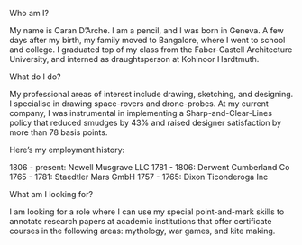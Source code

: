 Who am I?

My name is Caran D’Arche. I am a pencil, and I was born in Geneva. A few days after my birth, my family moved to Bangalore, where I went to school and college. I graduated top of my class from the Faber-Castell Architecture University, and interned as draughtsperson at Kohinoor Hardtmuth.

What do I do?

My professional areas of interest include drawing, sketching, and designing. I specialise in drawing space-rovers and drone-probes.
At my current company, I was instrumental in implementing a Sharp-and-Clear-Lines policy that reduced smudges by 43% and raised designer satisfaction by more than 78 basis points.

Here’s my employment history:

1806 - present: Newell Musgrave LLC
1781 - 1806: Derwent Cumberland Co
1765 - 1781: Staedtler Mars GmbH
1757 - 1765: Dixon Ticonderoga Inc

What am I looking for?

I am looking for a role where I can use my special point-and-mark skills to annotate research papers at academic institutions that offer certificate courses in the following areas: mythology, war games, and kite making.
